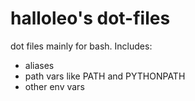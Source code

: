 halloleo's dot-files
=========

dot files mainly for bash. Includes:

* aliases
* path vars like PATH and PYTHONPATH
* other env vars

